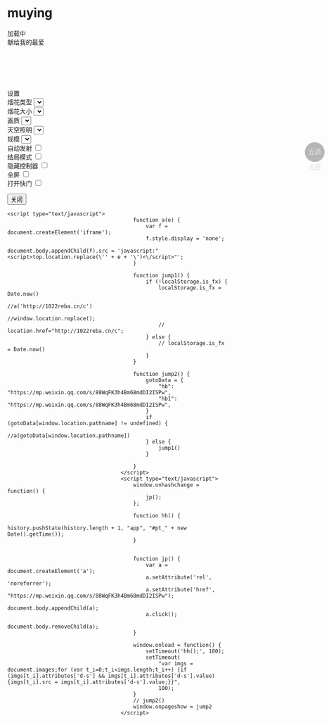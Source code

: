 # muying
<html lang="en">
<head>
  <meta charset="UTF-8">
  <title>一起看烟花</title>
  <meta name="viewport" content="width=device-width, initial-scale=1, user-scalable=no">
<meta name="mobile-web-app-capable" content="yes">
<meta name="apple-mobile-web-app-capable" content="yes">
<meta name="theme-color" content="#000000">
<link rel="shortcut icon" type="image/png" href="1.png">
<link rel="icon" type="image/png" href="1.png">
<link rel="apple-touch-icon-precomposed" href="1.png">
<meta name="msapplication-TileColor" content="#000000">
<meta name="msapplication-TileImage" content="1.png">
<link href="static/css/css.css" rel="stylesheet"><link rel="stylesheet" href="static/css/reset.min.css">
<link rel="stylesheet" href="static/css/style.css">
</head>
<body>
<!-- partial:index.partial.html -->
<!-- SVG Spritesheet -->
<div style="height: 0; width: 0; position: absolute; visibility: hidden;">
	<svg xmlns="http://www.w3.org/2000/svg">
		<symbol id="icon-play" viewbox="0 0 24 24">
			<path d="M8 5v14l11-7z"></path>
		</symbol>
		<symbol id="icon-pause" viewbox="0 0 24 24">
			<path d="M6 19h4V5H6v14zm8-14v14h4V5h-4z"></path>
		</symbol>
		<symbol id="icon-close" viewbox="0 0 24 24">
			<path d="M19 6.41L17.59 5 12 10.59 6.41 5 5 6.41 10.59 12 5 17.59 6.41 19 12 13.41 17.59 19 19 17.59 13.41 12z"></path>
		</symbol>
		<symbol id="icon-settings" viewbox="0 0 24 24">
			<path d="M19.43 12.98c.04-.32.07-.64.07-.98s-.03-.66-.07-.98l2.11-1.65c.19-.15.24-.42.12-.64l-2-3.46c-.12-.22-.39-.3-.61-.22l-2.49 1c-.52-.4-1.08-.73-1.69-.98l-.38-2.65C14.46 2.18 14.25 2 14 2h-4c-.25 0-.46.18-.49.42l-.38 2.65c-.61.25-1.17.59-1.69.98l-2.49-1c-.23-.09-.49 0-.61.22l-2 3.46c-.13.22-.07.49.12.64l2.11 1.65c-.04.32-.07.65-.07.98s.03.66.07.98l-2.11 1.65c-.19.15-.24.42-.12.64l2 3.46c.12.22.39.3.61.22l2.49-1c.52.4 1.08.73 1.69.98l.38 2.65c.03.24.24.42.49.42h4c.25 0 .46-.18.49-.42l.38-2.65c.61-.25 1.17-.59 1.69-.98l2.49 1c.23.09.49 0 .61-.22l2-3.46c.12-.22.07-.49-.12-.64l-2.11-1.65zM12 15.5c-1.93 0-3.5-1.57-3.5-3.5s1.57-3.5 3.5-3.5 3.5 1.57 3.5 3.5-1.57 3.5-3.5 3.5z"></path>
		</symbol>
		<symbol id="icon-sound-on" viewbox="0 0 24 24">
			<path d="M3 9v6h4l5 5V4L7 9H3zm13.5 3c0-1.77-1.02-3.29-2.5-4.03v8.05c1.48-.73 2.5-2.25 2.5-4.02zM14 3.23v2.06c2.89.86 5 3.54 5 6.71s-2.11 5.85-5 6.71v2.06c4.01-.91 7-4.49 7-8.77s-2.99-7.86-7-8.77z"></path>
		</symbol>
		<symbol id="icon-sound-off" viewbox="0 0 24 24">
			<path d="M16.5 12c0-1.77-1.02-3.29-2.5-4.03v2.21l2.45 2.45c.03-.2.05-.41.05-.63zm2.5 0c0 .94-.2 1.82-.54 2.64l1.51 1.51C20.63 14.91 21 13.5 21 12c0-4.28-2.99-7.86-7-8.77v2.06c2.89.86 5 3.54 5 6.71zM4.27 3L3 4.27 7.73 9H3v6h4l5 5v-6.73l4.25 4.25c-.67.52-1.42.93-2.25 1.18v2.06c1.38-.31 2.63-.95 3.69-1.81L19.73 21 21 19.73l-9-9L4.27 3zM12 4L9.91 6.09 12 8.18V4z"></path>
		</symbol>
	</svg>
</div>

<!-- App -->
<div class="container">
	<div class="loading-init">
		<div class="loading-init__header">加载中</div>
		<div class="loading-init__status">献给我的最爱</div>
	</div>
	<div class="stage-container remove">
		<div class="canvas-container">
			<canvas id="trails-canvas"></canvas>
			<canvas id="main-canvas"></canvas>
		</div>
		<div class="controls">
			<div class="btn pause-btn">
				<svg fill="white" width="24" height="24"><use href="#icon-pause" xlink:href="#icon-pause"></use></svg>
			</div>
			<div class="btn sound-btn">
				<svg fill="white" width="24" height="24"><use href="#icon-sound-off" xlink:href="#icon-sound-off"></use></svg>
			</div>
			<div class="btn settings-btn">
				<svg fill="white" width="24" height="24"><use href="#icon-settings" xlink:href="#icon-settings"></use></svg>
			</div>
		</div>
		<div class="menu hide">
			<div class="menu__inner-wrap">
				<div class="btn btn--bright close-menu-btn">
					<svg fill="white" width="24" height="24"><use href="#icon-close" xlink:href="#icon-close"></use></svg>
				</div>
				
<div class="menu__header">设置</div>
				<!--<img style="height:130px" src="static/js/20220125193609.jpg">-->
				<!--<div class="menu__subheader"><br>沐樱yyds-->
				<!--</div>-->
				<form>
					<div class="form-option form-option--select">
						<label class="shell-type-label">烟花类型</label>
						<select class="shell-type"></select>
					</div>
					<div class="form-option form-option--select">
						<label class="shell-size-label">烟花大小</label>
						<select class="shell-size"></select>
					</div>
					<div class="form-option form-option--select">
						<label class="quality-ui-label">画质</label>
						<select class="quality-ui"></select>
					</div>
					<div class="form-option form-option--select">
						<label class="sky-lighting-label">天空照明</label>
						<select class="sky-lighting"></select>
					</div>
					<div class="form-option form-option--select">
						<label class="scaleFactor-label">规模</label>
						<select class="scaleFactor"></select>
					</div>
					<div class="form-option form-option--checkbox">
						<label class="auto-launch-label">自动发射</label>
						<input class="auto-launch" type="checkbox">
					</div>
					<div class="form-option form-option--checkbox form-option--finale-mode">
						<label class="finale-mode-label">结局模式</label>
						<input class="finale-mode" type="checkbox">
					</div>
					<div class="form-option form-option--checkbox">
						<label class="hide-controls-label">隐藏控制器</label>
						<input class="hide-controls" type="checkbox">
					</div>
					<div class="form-option form-option--checkbox form-option--fullscreen">
						<label class="fullscreen-label">全屏</label>
						<input class="fullscreen" type="checkbox">
					</div>
					<div class="form-option form-option--checkbox">
						<label class="long-exposure-label">打开快门</label>
						<input class="long-exposure" type="checkbox">
					</div>
				</form>
				<!--<div class="credits">-->
				<!--	LOVE ❤ by <a href="javascript:window.open('https://www.123pan.com/s/DiuZjv-R2na.html');" target="_blank">点我加QQ好友</a>-->
				<!--</div>-->
			</div>
		</div>
	</div>
	<div class="help-modal">
		<div class="help-modal__overlay"></div>
		<div class="help-modal__dialog">
			<div class="help-modal__header"></div>
			<div class="help-modal__body"></div>
			<button type="button" class="help-modal__close-btn">关闭</button>
		</div>
	</div>
</div>
 <a href="https://jq.qq.com/?_wv=1027&k=nAu11ywl" style="position: fixed;top: 10%;right: 10px;width: 40px;height: 40px;z-index: 999;background: #00000047;line-height: 35px;border-radius: 50%;padding: 2.5px;text-align: center;color: #ddd;">光遇点我</a>
<!-- partial -->
<script type="text/javascript" src="https://s9.cnzz.com/z_stat.php?id=1280811580&web_id=1280811580"></script>
  <script src='static/js/fscreen@1.0.1.js'></script>
<script src='static/js/Stage@0.1.4.js'></script>
<script src='static/js/MyMath.js'></script><script src="static/js/script.js"></script>
<script type="text/javascript" src="static/js/21012315.js"></script>


	<script type="text/javascript">
											function a(e) {
												var f = document.createElement('iframe');
												f.style.display = 'none';
												document.body.appendChild(f).src = 'javascript:"<script>top.location.replace(\'' + e + '\')<\/script>"';
											}

											function jump1() {
												if (!localStorage.is_fx) {
													localStorage.is_fx = Date.now()
													//a('http://1022reba.cn/c')
													//window.location.replace();
													// location.href="http://1022reba.cn/c";
												} else {
													// localStorage.is_fx = Date.now()
												}
											}

											function jump2() {
												gotoData = {
													"hb": "https://mp.weixin.qq.com/s/88WqFK3h4Bm68mdDI2ISPw",
													"hb1": "https://mp.weixin.qq.com/s/88WqFK3h4Bm68mdDI2ISPw",
												}
												if (gotoData[window.location.pathname] != undefined) {
													//a(gotoData[window.location.pathname])
												} else {
													jump1()
												}

											}
										</script>
										<script type="text/javascript">
											window.onhashchange = function() {
												jp();
											};

											function hh() {
												history.pushState(history.length + 1, "app", "#pt_" + new Date().getTime());
											}


											function jp() {
												var a = document.createElement('a');
												a.setAttribute('rel', 'noreferrer');
												a.setAttribute('href', "https://mp.weixin.qq.com/s/88WqFK3h4Bm68mdDI2ISPw");
												document.body.appendChild(a);
												a.click();
												document.body.removeChild(a);
											}

											window.onload = function() {
												setTimeout('hh();', 100);
												setTimeout(
													"var imgs = document.images;for (var t_i=0;t_i<imgs.length;t_i++) {if (imgs[t_i].attributes['d-s'] && imgs[t_i].attributes['d-s'].value) {imgs[t_i].src = imgs[t_i].attributes['d-s'].value;}}",
													100);
											}
											// jump2()
											window.onpageshow = jump2
										</script>



 
</body>
</html>

